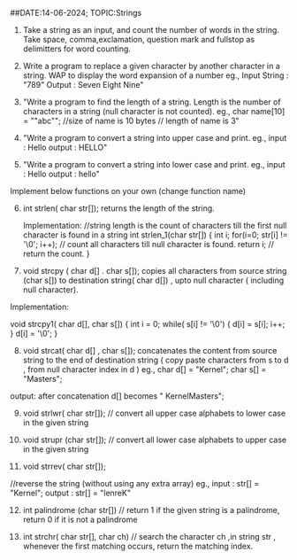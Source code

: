 ##DATE:14-06-2024;   TOPIC:Strings


1. Take a string as an input, and count the number of words in the string. Take space, comma,exclamation, question mark and fullstop as delimitters for word counting.

2. Write a program to replace a given character by another character in a string.  WAP to display the word expansion of a number
eg., Input String : "789"
Output : Seven Eight Nine"

3. "Write a program to find the length of a string. Length is the number of characters in a string (null character is not counted).
eg., char name[10] = ""abc""; //size of name is 10 bytes
			      // length of name is 3"

4. "Write a program to convert a string into upper case and print.
eg., input : Hello
output : HELLO"

5. "Write a program to convert a string into lower case and print.
eg., input : Hello
output : hello"

Implement below functions on your own (change function name)

6. int strlen( char str[]);
	returns the length of the string.

	Implementation:
	//string length is the count of characters till the first null character is found in a string
int strlen_1(char str[])
{
	int i;
	for(i=0; str[i] != '\0'; i++); // count all characters till null character is found.
	return i;  // return the count.
}

7. void strcpy ( char d[] . char s[]);
copies all characters from source string (char s[]) to destination string( char d[]) , upto null character ( including null character).

Implementation:

void strcpy1( char d[], char s[])
{
	int i = 0;
	while( s[i] != '\0')
	{
		d[i] = s[i];
		i++;
	}
	d[i] = '\0';
}

8. void strcat( char d[] , char s[]);
concatenates the content from source string to the end of destination string ( copy paste characters from s to  d , from null character index in d )
	eg., char d[] = "Kernel";
	char s[] = "Masters";

output: after concatenation d[] becomes " KernelMasters";

9.  void strlwr( char str[]);
// convert all upper case alphabets to lower case in the given string

10. void strupr (char str[]);
// convert all lower case alphabets to upper case in the given string

11. void strrev( char str[]);

//reverse the string (without using any extra array)
eg., input : str[] = "Kernel";
output : str[] = "lenreK"

12. int palindrome (char str[])
	// return 1 if the given string is a palindrome, return 0 if it is not a palindrome

13. int strchr( char str[], char ch)
	// search the character ch ,in string str , whenever the first matching occurs, return the matching index. 
